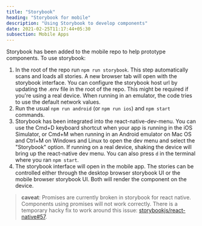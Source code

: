 ```yaml
---
title: "Storybook"
heading: "Storybook for mobile"
description: "Using Storybook to develop components"
date: 2021-02-25T11:17:44+05:30
subsection: Mobile Apps
---
```


Storybook has been added to the mobile repo to help prototype components. To use storybook:

1. In the root of the repo run `npm run storybook`. This step automatically scans and loads all stories. A new browser tab will open with the storybook interface. You can configure the storybook host url by updating the .env file in the root of the repo. This might be required if you're using a real device. When running in an emulator, the code tries to use the default network values.
2. Run the usual `npm run android` (or `npm run ios`) and `npm start` commands.
3. Storybook has been integrated into the react-native-dev-menu. You can use the Cmd+D keyboard shortcut when your app is running in the iOS Simulator, or Cmd+M when running in an Android emulator on Mac OS and Ctrl+M on Windows and Linux to open the dev menu and select the "Storybook" option. If running on a real device, shaking the device will bring up the react-native dev menu. You can also press `d` in the terminal where you ran `npm start`.
4. The storybook interface will open in the mobile app. The stories can be controlled either through the desktop browser storybook UI or the mobile browser storybook UI. Both will render the component on the device.

>**caveat**: Promises are currently broken in storybook for react native. Components using promises will not work correctly. There is a temporary hacky fix to work around this issue: [storybookjs/react-native#57](https://github.com/storybookjs/react-native/issues/57#issuecomment-737931284).
